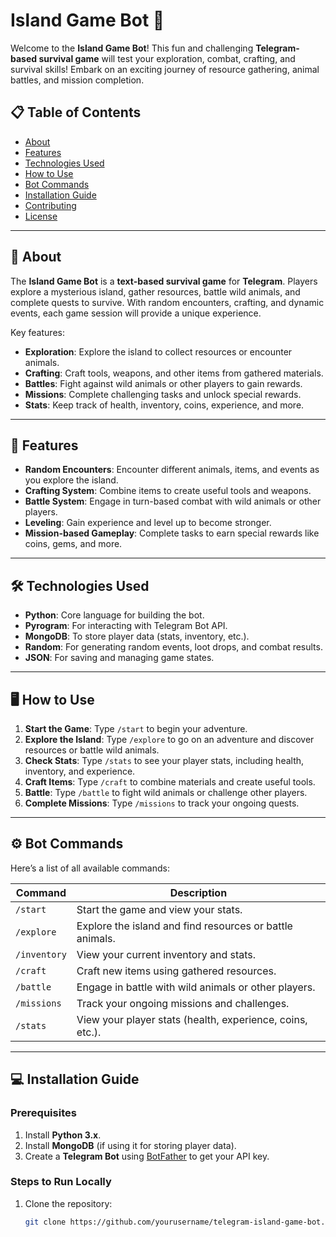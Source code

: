 # Island Game Bot 🌴

Welcome to the **Island Game Bot**! This fun and challenging **Telegram-based survival game** will test your exploration, combat, crafting, and survival skills! Embark on an exciting journey of resource gathering, animal battles, and mission completion.

## 📋 Table of Contents

- [About](#about)
- [Features](#features)
- [Technologies Used](#technologies-used)
- [How to Use](#how-to-use)
- [Bot Commands](#bot-commands)
- [Installation Guide](#installation-guide)
- [Contributing](#contributing)
- [License](#license)

---

## 📌 About

The **Island Game Bot** is a **text-based survival game** for **Telegram**. Players explore a mysterious island, gather resources, battle wild animals, and complete quests to survive. With random encounters, crafting, and dynamic events, each game session will provide a unique experience.

Key features:
- **Exploration**: Explore the island to collect resources or encounter animals.
- **Crafting**: Craft tools, weapons, and other items from gathered materials.
- **Battles**: Fight against wild animals or other players to gain rewards.
- **Missions**: Complete challenging tasks and unlock special rewards.
- **Stats**: Keep track of health, inventory, coins, experience, and more.

---

## 🚀 Features

- **Random Encounters**: Encounter different animals, items, and events as you explore the island.
- **Crafting System**: Combine items to create useful tools and weapons.
- **Battle System**: Engage in turn-based combat with wild animals or other players.
- **Leveling**: Gain experience and level up to become stronger.
- **Mission-based Gameplay**: Complete tasks to earn special rewards like coins, gems, and more.

---

## 🛠️ Technologies Used

- **Python**: Core language for building the bot.
- **Pyrogram**: For interacting with Telegram Bot API.
- **MongoDB**: To store player data (stats, inventory, etc.).
- **Random**: For generating random events, loot drops, and combat results.
- **JSON**: For saving and managing game states.

---

## 🖥️ How to Use

1. **Start the Game**: Type `/start` to begin your adventure.
2. **Explore the Island**: Type `/explore` to go on an adventure and discover resources or battle wild animals.
3. **Check Stats**: Type `/stats` to see your player stats, including health, inventory, and experience.
4. **Craft Items**: Type `/craft` to combine materials and create useful tools.
5. **Battle**: Type `/battle` to fight wild animals or challenge other players.
6. **Complete Missions**: Type `/missions` to track your ongoing quests.

---

## ⚙️ Bot Commands

Here’s a list of all available commands:

| Command        | Description                                              |
| -------------- | -------------------------------------------------------- |
| `/start`       | Start the game and view your stats.                       |
| `/explore`     | Explore the island and find resources or battle animals. |
| `/inventory`   | View your current inventory and stats.                   |
| `/craft`       | Craft new items using gathered resources.                |
| `/battle`      | Engage in battle with wild animals or other players.     |
| `/missions`    | Track your ongoing missions and challenges.              |
| `/stats`       | View your player stats (health, experience, coins, etc.).|

---

## 💻 Installation Guide

### Prerequisites

1. Install **Python 3.x**.
2. Install **MongoDB** (if using it for storing player data).
3. Create a **Telegram Bot** using [BotFather](https://core.telegram.org/bots#botfather) to get your API key.

### Steps to Run Locally

1. Clone the repository:
   ```bash
   git clone https://github.com/yourusername/telegram-island-game-bot.git
